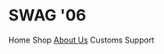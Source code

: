 # SWAG '06
Home
Shop
[About Us](https://github.com/samjeanlouie/SWAG06/blob/e8b606aae51250ad9f7ea5552d4132c19bc9a307/README.md)
Customs
Support

